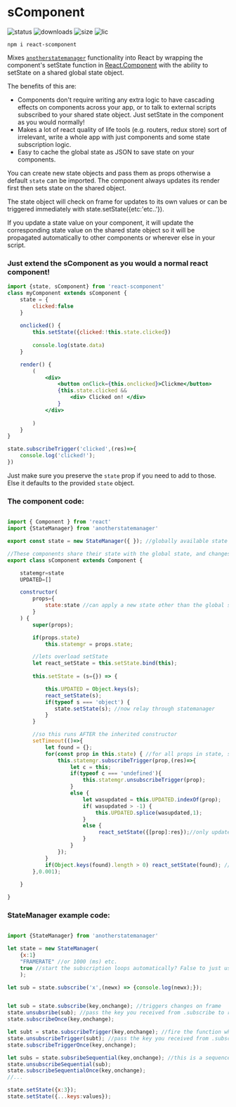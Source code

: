 # sComponent

![status](https://img.shields.io/npm/v/react-scomponent) 
![downloads](https://img.shields.io/npm/dt/react-scomponent)
![size](https://img.shields.io/github/size/moothyknight/sComponent/state.component.jsx)
![lic](https://img.shields.io/npm/l/react-scomponent)

`npm i react-scomponent`

Mixes [`anotherstatemanager`](https://github.com/moothyknight/statemanager) functionality into React by wrapping the component's setState function in [React.Component](https://reactjs.org/docs/react-component.html) with the ability to setState on a shared global state object. 

The benefits of this are:
- Components don't require writing any extra logic to have cascading effects on components across your app, or to talk to external scripts subscribed to your shared state object. Just setState in the component as you would normally!
- Makes a lot of react quality of life tools (e.g. routers, redux store) sort of irrelevant, write a whole app with just components and some state subscription logic.
- Easy to cache the global state as JSON to save state on your components.

You can create new state objects and pass them as props otherwise a default `state` can be imported. The component always updates its render first then sets state on the shared object. 

The state object will check on frame for updates to its own values or can be triggered immediately with state.setState({etc:'etc..'}). 

If you update a state value on your component, it will update the corresponding state value on the shared state object so it will be propagated automatically to other components or wherever else in your script.


### Just extend the sComponent as you would a normal react component!
```jsx
import {state, sComponent} from 'react-scomponent'
class myComponent extends sComponent {
    state = {
        clicked:false
    }
    
    onclicked() {
        this.setState({clicked:!this.state.clicked})
        
        console.log(state.data)
    }

    render() { 
        (
            <div> 
                <button onClick={this.onclicked}>Clickme</button>
                {this.state.clicked && 
                    <div> Clicked on! </div>
                }
            </div>
            
        )
    }
}

state.subscribeTrigger('clicked',(res)=>{
    console.log('clicked!');
})


```

Just make sure you preserve the `state` prop if you need to add to those. Else it defaults to the provided `state` object.

### The component code:
```js

import { Component } from 'react'
import {StateManager} from 'anotherstatemanager'

export const state = new StateManager({ }); //globally available state object

//These components share their state with the global state, and changes propagate both directions with setState
export class sComponent extends Component {

    statemgr=state
    UPDATED=[]

    constructor(
        props={
            state:state //can apply a new state other than the global state so you can have states for certain pages for example
        }
    ) {
        super(props);

        if(props.state)
            this.statemgr = props.state;

        //lets overload setState
        let react_setState = this.setState.bind(this);
        
        this.setState = (s={}) => {

            this.UPDATED = Object.keys(s);
            react_setState(s);
            if(typeof s === 'object') {            
               state.setState(s); //now relay through statemanager
            }
        }

        //so this runs AFTER the inherited constructor
        setTimeout(()=>{
            let found = {};
            for(const prop in this.state) { //for all props in state, subscribe to changes in the global state
                this.statemgr.subscribeTrigger(prop,(res)=>{
                    let c = this;
                    if(typeof c === 'undefined'){
                        this.statemgr.unsubscribeTrigger(prop);
                    }
                    else {
                        let wasupdated = this.UPDATED.indexOf(prop);
                        if( wasupdated > -1) {
                            this.UPDATED.splice(wasupdated,1);
                        }
                        else {
                             react_setState({[prop]:res});//only updates one prop at a time rn
                        }
                    }
                });
            }
            if(Object.keys(found).length > 0) react_setState(found); //override defaults
        },0.001);
        
    }

}
```


### StateManager example code:
```js

import {StateManager} from 'anotherstatemanager'

let state = new StateManager(
    {x:1}
    "FRAMERATE" //or 1000 (ms) etc.
    true //start the subscription loops automatically? False to just use the trigger state
    );

let sub = state.subscribe('x',(newx) => {console.log(newx);});


let sub = state.subscribe(key,onchange); //triggers changes on frame
state.unsubsribe(sub); //pass the key you received from .subscribe to remove the function
state.subscribeOnce(key,onchange);

let subt = state.subscribeTrigger(key,onchange); //fire the function when you setState, these run independent of the interval based functions so you can have on-demand functions and on-frame/interval functions
state.unsubscribeTrigger(subt); //pass the key you received from .subscribe to remove the function
state.subscribeTriggerOnce(key,onchange);

let subs = state.subsribeSequential(key,onchange); //this is a sequence state manager so it fires on the update interval and for each update pushed between the update periods e.g. tallying key inputs. This won't relate to the state component by default.
state.unsubscribeSequential(sub);
state.subscribeSequentialOnce(key,onchange);
//...

state.setState({x:3});
state.setState({...keys:values});

```
